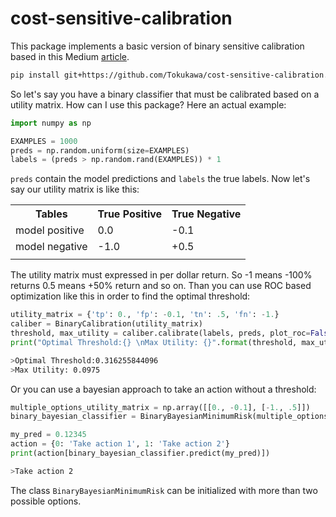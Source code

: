# cost-sensitive-calibration

This package implements a basic version of binary sensitive calibration based in this Medium
[article](https://medium.com/mercadolibre-datablog/cost-sensitive-classification-in-fraud-prevention-263170d8fcfe).

```bash
pip install git+https://github.com/Tokukawa/cost-sensitive-calibration.git
```

So let's say you have a binary classifier that must be calibrated based on a utility matrix.
How can I use this package? Here an actual example:

```python
import numpy as np

EXAMPLES = 1000
preds = np.random.uniform(size=EXAMPLES)
labels = (preds > np.random.rand(EXAMPLES)) * 1
```

`preds` contain the model predictions and `labels` the true labels. Now let's say our utility matrix
is like this:

<table>
  <tr>
    <th>Tables</th>
    <th>True Positive</th>
    <th>True Negative</th>
  </tr>
  <tr>
    <td>model positive</td>
    <td>0.0</td>
    <td>-0.1</td>
  </tr>
  <tr>
    <td>model negative</td>
    <td>-1.0</td>
    <td>+0.5</td>
  </tr>
  <tr>
    <td></td>
    <td></td>
    <td></td>
  </tr>
</table>

The utility matrix must expressed in per dollar return. So -1 means -100% returns 0.5 means +50% return and so on.
Than you can use ROC based optimization like this in order to find the optimal threshold:

```python
utility_matrix = {'tp': 0., 'fp': -0.1, 'tn': .5, 'fn': -1.}
caliber = BinaryCalibration(utility_matrix)
threshold, max_utility = caliber.calibrate(labels, preds, plot_roc=False)
print("Optimal Threshold:{} \nMax Utility: {}".format(threshold, max_utility))
```
```bash
>Optimal Threshold:0.316255844096 
>Max Utility: 0.0975
```

Or you can use a bayesian approach to take an action without a threshold:

```python
multiple_options_utility_matrix = np.array([[0., -0.1], [-1., .5]])
binary_bayesian_classifier = BinaryBayesianMinimumRisk(multiple_options_utility_matrix)
```
```python
my_pred = 0.12345
action = {0: 'Take action 1', 1: 'Take action 2'}
print(action[binary_bayesian_classifier.predict(my_pred)])
```

```bash
>Take action 2
```

The class `BinaryBayesianMinimumRisk` can be initialized with more than two possible options.
